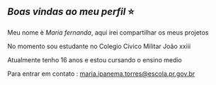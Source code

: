## _Boas vindas ao meu perfil_ ⭐

Meu nome è *Maria fernanda*, aqui irei compartilhar os meus projetos 

No momento sou estudante no Colegio Civico Militar João xxiii

Atualmente tenho 16 anos e estou cursando o ensino medio 

Para entrar em contato : maria.ipanema.torres@escola.pr.gov.br

